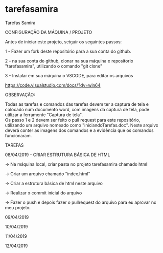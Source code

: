 # tarefasamira
Tarefas Samira

CONFIGURAÇÃO DA MÁQUINA / PROJETO

Antes de iniciar este projeto, setguir os seguintes passos:

1 - Fazer um fork deste repositório para a sua conta do github.

2 - na sua conta do github, clonar na sua máquina o repositorio "tarefasamira", utilizando o comando "git clone"

3 - Instalar em sua máquina o VSCODE, para editar os arquivos

https://code.visualstudio.com/docs/?dv=win64


OBSERVAÇÃO:

Todas as tarefas e comandos das tarefas devem ter a captura de tela e colocado num documento word, com imagens da captura de tela, pode utilizar a ferramente "Captura de tela".  
Os passo 1 e 2 devem ser feito o pull request para este repositório, utilizando um arquivo nomeado como "iniciandoTarefas.doc". Neste arquivo deverá conter as imagens dos comandos e a evidência que os comandos funcionaram.

TAREFAS

08/04/2019 - CRIAR ESTRUTURA BÁSICA DE HTML

  -> Na máquina local, criar pasta no projeto tarefasamira chamado html 
  
  -> Criar um arquivo chamado "index.html"  
  
  -> Criar a estrutura básica de html neste arquivo 
  
  -> Realizar o commit inicial do arquivo
  
  -> Fazer o push e depois fazer o pullrequest do arquivo para eu aprovar no meu projeto.
  
09/04/2019

10/04/2019

11/04/2019

12/04/2019

